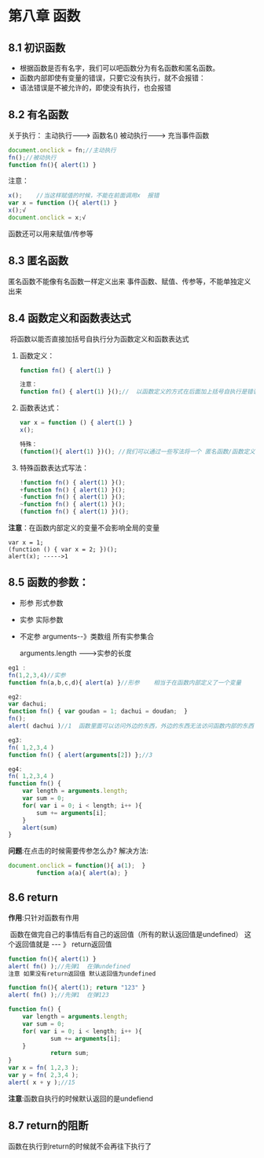 # 第八章 函数

## 8.1 初识函数

- 根据函数是否有名字，我们可以吧函数分为有名函数和匿名函数。
- 函数内部即使有变量的错误，只要它没有执行，就不会报错：
- 语法错误是不被允许的，即使没有执行，也会报错

## 8.2 有名函数

关于执行：
			主动执行--->	函数名()
			被动执行--->	充当事件函数

```javascript
document.onclick = fn;//主动执行
fn();//被动执行
function fn(){ alert(1) } 
```

注意：

```javascript
x();	//当这样赋值的时候，不能在前面调用x  报错
var x = function (){ alert(1) }
x();√
document.onclick = x;√
```

函数还可以用来赋值/传参等

## 8.3 匿名函数

匿名函数不能像有名函数一样定义出来
事件函数、赋值、传参等，不能单独定义出来

## 8.4 函数定义和函数表达式

​	将函数以能否直接加括号自执行分为函数定义和函数表达式

1. 函数定义：

   ```javascript
   function fn() { alert(1) }
   
   注意：
   function fn() { alert(1) }();//	以函数定义的方式在后面加上括号自执行是错误的
   ```

2. 函数表达式：

   ```javascript
   var x = function () { alert(1) }
   x();
   
   特殊：
   (function(){ alert(1) })(); //我们可以通过一些写法将一个 匿名函数/函数定义 变为函数表达式
   ```

3. 特殊函数表达式写法：

   ```javascript
   !function fn() { alert(1) }();
   +function fn() { alert(1) }();
   -function fn() { alert(1) }();
   ~function fn() { alert(1) }();
   (function fn() { alert(1) })();
   ```

**注意**：在函数内部定义的变量不会影响全局的变量

```
var x = 1;
(function () { var x = 2; })();
alert(x); ----->1
```

## 8.5 函数的参数：

- 形参	形式参数

- 实参	实际参数

- 不定参	arguments--》类数组  所有实参集合

  arguments.length --->实参的长度

```javascript
eg1 :
fn(1,2,3,4)//实参
function fn(a,b,c,d){ alert(a) }//形参	相当于在函数内部定义了一个变量
```

```javascript
eg2:
var dachui;
function fn() { var goudan = 1; dachui = doudan;  }
fn();
alert( dachui )//1  函数里面可以访问外边的东西，外边的东西无法访问函数内部的东西

```

```javascript
eg3:
fn( 1,2,3,4 )
function fn() { alert(arguments[2]) };//3
```

```javascript
eg4:
fn( 1,2,3,4 )
function fn() {
	var length = arguments.length;
	var sum = 0;
	for( var i = 0; i < length; i++ ){
		sum += arguments[i];
	}
	alert(sum)
}
```

**问题**:在点击的时候需要传参怎么办?
解决方法:

```javascript
document.onclick = function(){ a(1);  }
		function a(a){ alert(a); }
```

## 8.6 return

**作用**:只针对函数有作用

​	函数在做完自己的事情后有自己的返回值（所有的默认返回值是undefined）  这个返回值就是 --- 》 return返回值

```javascript
function fn(){ alert(1) }
alert( fn() );//先弹1  在弹undefined
注意 如果没有return返回值 默认返回值为undefined
```

```javascript
function fn(){ alert(1); return "123" }
alert( fn() );//先弹1  在弹123

```

```javascript
function fn() {
	var length = arguments.length;
	var sum = 0;
	for( var i = 0; i < length; i++ ){
			sum += arguments[i];
	}
			return sum;
}
var x = fn( 1,2,3 );
var y = fn( 2,3,4 );
alert( x + y );//15
```

**注意**:函数自执行的时候默认返回的是undefiend

## 8.7 return的阻断

函数在执行到return的时候就不会再往下执行了